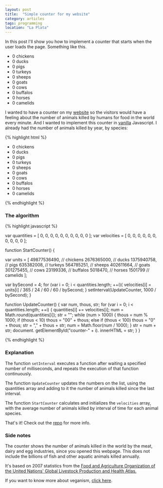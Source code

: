```yaml
---
layout: post
title:  "Simple counter for my website"
category: articles
tags: programming
location: "La Plata"
---
```


In this post I'll show you how to implement a counter that starts when the user loads the page. Something like this.

<ul class="counter"><!-- counter -->
  <li><span id="counter-0">0</span> chickens</li>
  <li><span id="counter-1">0</span> ducks</li>
  <li><span id="counter-2">0</span> pigs</li>
  <li><span id="counter-3">0</span> turkeys</li>
  <li><span id="counter-4">0</span> sheeps</li>
  <li><span id="counter-5">0</span> goats</li>
  <li><span id="counter-6">0</span> cows</li>
  <li><span id="counter-7">0</span> buffalos</li>
  <li><span id="counter-8">0</span> horses</li>
  <li><span id="counter-9">0</span> camelids</li>
</ul>

<div style="clear:both;"></div>

<script>
  var quantities =  [ 0, 0, 0, 0, 0, 0, 0, 0, 0, 0 ];
  var velocities =  [ 0, 0, 0, 0, 0, 0, 0, 0, 0, 0 ];

  function StartCounter() {

    var units = [
    49877536490, // gallinas
     2676365000, // patos
     1375940758, // cerdos
      635382008, // pavos
      564785251, // ovejas
      402611664, // cabras
      301275455, // vacas y terneros
       23199336, // bufalos
        5018470, // caballos
        1501799  // camellos y otros camelidos
    ];

    var bySecond = 4;
    for (var i = 0; i < quantities.length; ++i){
      velocities[i] = units[i] / 365 / 24 / 60 / 60 / bySecond;
    }
    setInterval(UpdateCounter, 1000 / bySecond);
  }

  function UpdateCounter() {
    var num, thous, str;
    for (var i = 0; i < quantities.length; ++i) {
      quantities[i] += velocities[i];
      num = Math.round(quantities[i]);
      str = "";
      while (num > 1000) {
        thous = num % 1000;
        if (thous < 10)
          thous = "00" + thous;
        else if (thous < 100)
          thous = "0" + thous;
        str = "," + thous + str;
        num = Math.floor(num / 1000);
      }
      str = num + str;
      document.getElementById("counter-" + i).innerHTML = str;
    }
  }

  StartCounter();
</script>

I wanted to have a counter on my [website][servegano] so the visitors would have a feeling about the number of animals killed by humans for food in the world every minute. And I wanted to implement this counter in [vanilla][vanilla] Javascript. I already had the number of animals killed by year, by species:

{% highlight html %}
<ul class="counter">
  <li><span id="counter-0">0</span> chickens</li>
  <li><span id="counter-1">0</span> ducks</li>
  <li><span id="counter-2">0</span> pigs</li>
  <li><span id="counter-3">0</span> turkeys</li>
  <li><span id="counter-4">0</span> sheeps</li>
  <li><span id="counter-5">0</span> goats</li>
  <li><span id="counter-6">0</span> cows</li>
  <li><span id="counter-7">0</span> buffalos</li>
  <li><span id="counter-8">0</span> horses</li>
  <li><span id="counter-9">0</span> camelids</li>
</ul>  
{% endhighlight %}


<!-- This is not the algorithm either. -->
<!-- But you are getting closer every time. -->
<!-- Keep looking for the algorithm. -->

### The algorithm


{% highlight javascript %}

var quantities =  [ 0, 0, 0, 0, 0, 0, 0, 0, 0, 0 ];
var velocities =  [ 0, 0, 0, 0, 0, 0, 0, 0, 0, 0 ];

function StartCounter() {

  var units = [
  49877536490, // chickens
   2676365000, // ducks
   1375940758, // pigs
    635382008, // turkeys
    564785251, // sheeps
    402611664, // goats
    301275455, // cows
     23199336, // buffalos
      5018470, // horses
      1501799  // camelids
  ];

  var bySecond = 4;
  for (var i = 0; i < quantities.length; ++i){
    velocities[i] = units[i] /
      365 / 24 / 60 / 60 / bySecond;
  }
  setInterval(UpdateCounter, 1000 / bySecond);
}

function UpdateCounter() {
  var num, thous, str;
  for (var i = 0; i < quantities.length; ++i) {
    quantities[i] += velocities[i];
    num = Math.round(quantities[i]);
    str = "";
    while (num > 1000) {
      thous = num % 1000;
      if (thous < 10)
        thous = "00" + thous;
      else if (thous < 100)
        thous = "0" + thous;
      str = "," + thous + str;
      num = Math.floor(num / 1000);
    }
    str = num + str;
    document.
      getElementById("counter-" + i).
      innerHTML = str;
  }
}

{% endhighlight %}


### Explanation

The function <code>setInterval</code> executes a function after waiting a specified number of milliseconds, and repeats the execution of that function continuously.

The function <code>UpdateCounter</code> updates the numbers on the list, using the quantities array and adding to it the number of animals killed since the last interval.

The function <code>StartCounter</code> calculates and initializes the <code>velocities</code> array, with the average number of animals killed by interval of time for each animal species.

That's it! Check out the [repo][gh] for more info.


### Side notes

The counter shows the number of animals killed in the world by the meat, dairy and egg industries, since you opened this webpage. This does not include the billions of fish and other aquatic animals killed annually.

It's based on 2007 statistics from the [Food and Agriculture Organization of the United Nations' Global Livestock Production and Health Atlas.][fao]

If you want to know more about veganism, [click here][vegankit].

[gh]:       https://github.com/nicanor/animal_counter
[fao]:      http://kids.fao.org/glipha/
[vegankit]: http://vegankit.com/why/
[vanilla]: http://vanilla-js.com/
[servegano]: http://servegano.com.ar/por-que-ser-veganos
